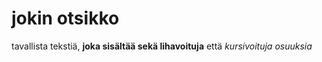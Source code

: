 # jokin otsikko
tavallista tekstiä, **joka sisältää sekä lihavoituja** että *kursivoituja osuuksia*

